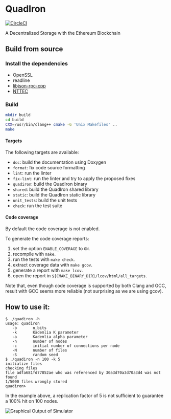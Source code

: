 # QuadIron

[![CircleCI][badgepub]](https://circleci.com/gh/vrancurel/quadiron)

A Decentralized Storage with the Ethereum Blockchain

## Build from source

### Install the dependencies

- OpenSSL
- readline
- [libjson-rpc-cpp](https://github.com/cinemast/libjson-rpc-cpp)
- [NTTEC](https://github.com/vrancurel/nttec)

### Build

```sh
mkdir build
cd build
CXX=/usr/bin/clang++ cmake -G 'Unix Makefiles' ..
make
```

#### Targets

The following targets are available:

- `doc`: build the documentation using Doxygen
- `format`: fix code source formatting
- `lint`: run the linter
- `fix-lint`: run the linter and try to apply the proposed fixes
- `quadiron`: build the QuadIron binary
- `shared`: build the QuadIron shared library
- `static`: build the QuadIron static library
- `unit_tests`: build the unit tests
- `check`: run the test suite

#### Code coverage

By default the code coverage is not enabled.

To generate the code coverage reports:
1. set the option `ENABLE_COVERAGE` to `ON`.
2. recompile with `make`.
3. run the tests with `make check`.
4. extract coverage data with `make gcov`.
5. generate a report with `make lcov`.
6. open the report in `${CMAKE_BINARY_DIR}/lcov/html/all_targets`.

Note that, even though code coverage is supported by both Clang and GCC, result
with GCC seems more reliable (not surprising as we are using gcov).

## How to use it:

    $ ./quadiron -h
    usage: quadiron
       -b       n_bits
       -k       Kademlia K parameter
       -a       Kademlia alpha parameter
       -n       number of nodes
       -c       initial number of connections per node
       -N       number of files
       -S       random seed
    $ ./quadiron -n 100 -k 5
    initialize files
    checking files
    file adfa681fd77852ae who was referenced by 30a3d70a3d70a3d4 was not found
    1/5000 files wrongly stored
    quadiron>

In the example above, a replication factor of 5 is not sufficient to
guarantee a 100% hit on 100 nodes.

![Graphical Output of Simulator](graphviz.png )

[badgepub]: https://circleci.com/gh/vrancurel/quadiron.svg?style=shield&circle-token=:circle-token
